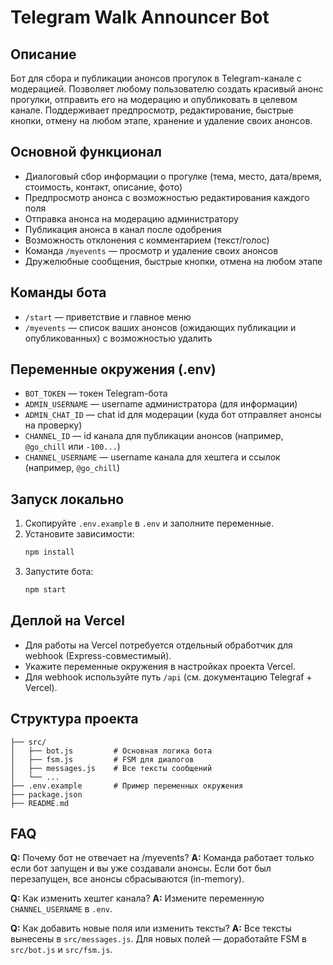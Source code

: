 # Telegram Walk Announcer Bot

## Описание
Бот для сбора и публикации анонсов прогулок в Telegram-канале с модерацией. Позволяет любому пользователю создать красивый анонс прогулки, отправить его на модерацию и опубликовать в целевом канале. Поддерживает предпросмотр, редактирование, быстрые кнопки, отмену на любом этапе, хранение и удаление своих анонсов.

## Основной функционал
- Диалоговый сбор информации о прогулке (тема, место, дата/время, стоимость, контакт, описание, фото)
- Предпросмотр анонса с возможностью редактирования каждого поля
- Отправка анонса на модерацию администратору
- Публикация анонса в канал после одобрения
- Возможность отклонения с комментарием (текст/голос)
- Команда `/myevents` — просмотр и удаление своих анонсов
- Дружелюбные сообщения, быстрые кнопки, отмена на любом этапе

## Команды бота
- `/start` — приветствие и главное меню
- `/myevents` — список ваших анонсов (ожидающих публикации и опубликованных) с возможностью удалить

## Переменные окружения (.env)
- `BOT_TOKEN` — токен Telegram-бота
- `ADMIN_USERNAME` — username администратора (для информации)
- `ADMIN_CHAT_ID` — chat id для модерации (куда бот отправляет анонсы на проверку)
- `CHANNEL_ID` — id канала для публикации анонсов (например, `@go_chill` или `-100...`)
- `CHANNEL_USERNAME` — username канала для хештега и ссылок (например, `@go_chill`)

## Запуск локально
1. Скопируйте `.env.example` в `.env` и заполните переменные.
2. Установите зависимости:
   ```bash
   npm install
   ```
3. Запустите бота:
   ```bash
   npm start
   ```

## Деплой на Vercel
- Для работы на Vercel потребуется отдельный обработчик для webhook (Express-совместимый).
- Укажите переменные окружения в настройках проекта Vercel.
- Для webhook используйте путь `/api` (см. документацию Telegraf + Vercel).

## Структура проекта
```
├── src/
│   ├── bot.js         # Основная логика бота
│   ├── fsm.js         # FSM для диалогов
│   ├── messages.js    # Все тексты сообщений
│   └── ...
├── .env.example       # Пример переменных окружения
├── package.json
├── README.md
```

## FAQ
**Q:** Почему бот не отвечает на /myevents?
**A:** Команда работает только если бот запущен и вы уже создавали анонсы. Если бот был перезапущен, все анонсы сбрасываются (in-memory).

**Q:** Как изменить хештег канала?
**A:** Измените переменную `CHANNEL_USERNAME` в `.env`.

**Q:** Как добавить новые поля или изменить тексты?
**A:** Все тексты вынесены в `src/messages.js`. Для новых полей — доработайте FSM в `src/bot.js` и `src/fsm.js`.
